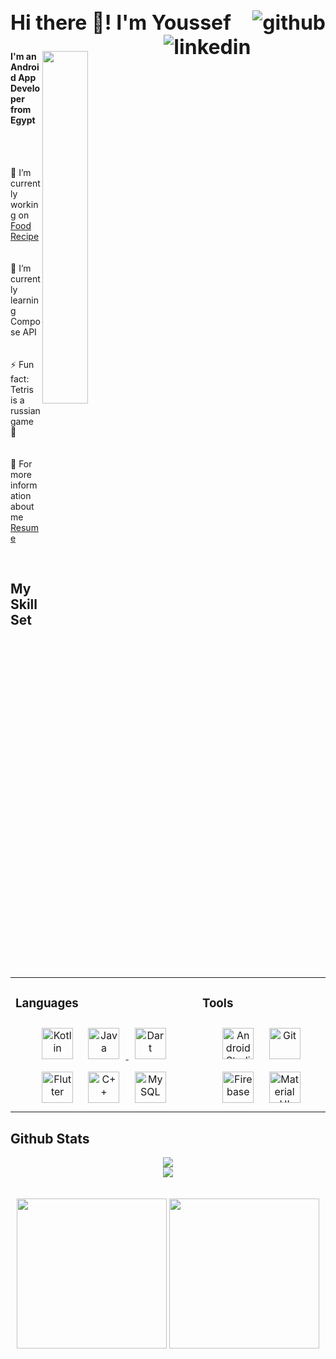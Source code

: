 <h2 align="left" style="font-size: 2rem;">
  Hi there 👋! I'm Youssef 
    <a href="https://github.com/YoussefmSaber" target="_blank">
        <img align="right" src=https://img.shields.io/badge/github-%2324292e.svg?&style=for-the-badge&logo=github&logoColor=white alt=github style="margin-bottom: 5px;" />
    </a>
   <a href="https://linkedin.com/in/youssefmohammedsaber" target="_blank">
        <img align="right" src=https://img.shields.io/badge/linkedin-%231E77B5.svg?&style=for-the-badge&logo=linkedin&logoColor=white alt=linkedin style="margin-bottom: 5px;" />
    </a>  
</h2>

<img align="right" width="38%" src="https://cdn.discordapp.com/attachments/852948638652039200/1307746036701335623/octocat-1730826036673.png?ex=673b6ce7&is=673a1b67&hm=9cf1f290487b4db2ef9d4d68fdf93163c3ea05ccf193d82505fb08e741fe8bd4&"/>

<h4 align="left">I'm an Android App Developer from Egypt</h4>
<br><br>
<p align="left">🔭 I’m currently working on <a href="https://github.com/YoussefmSaber/Food-Recipe">Food Recipe</a><br><br><br>🌱 I’m currently learning Compose API
  <br><br><br>⚡ Fun fact: Tetris is a russian game 👾
  <br><br><br>📃 For more information about me <a href="https://drive.google.com/file/d/1XmIsvzvKlq9AE2bSjUs0ffCr_uAP27qB/view?usp=sharing">Resume</a></p>

<br/>

## My Skill Set  
<table><tr><td valign="top">

### Languages
<div align="center">  
<!-- kotlin icon -->
<a href="https://kotlinlang.org/" target="_blank"><img style="margin: 10px" src="https://profilinator.rishav.dev/skills-assets/kotlinlang-icon.svg" alt="Kotlin" height="50" /></a>
<!-- java icon -->
<a href="https://www.java.com/" target="_blank"><img style="margin: 10px" src="https://profilinator.rishav.dev/skills-assets/java-original-wordmark.svg" alt="Java" height="50" />
<!-- Dart icon -->
<a href="https://dart.dev/" target="_blank"><img style="margin: 10px" src="https://img.uxwing.com/wp-content/themes/uxwing/download/brands-social-media/dart-programming-language-icon.png" alt="Dart" height="50" /></a>
<!-- Flutter icon -->
<a href="https://flutter.dev/" target="_blank"><img style="margin: 10px" src="https://static-00.iconduck.com/assets.00/flutter-icon-413x512-4picx6vy.png" alt="Flutter" height="50" /></a>
<!-- C++ icon -->
<a href="https://www.cplusplus.com/" target="_blank"><img style="margin: 10px" src="https://profilinator.rishav.dev/skills-assets/cplusplus-original.svg" alt="C++" height="50" /></a>
<!-- mySql icon -->
<a href="https://www.mysql.com/" target="_blank"><img style="margin: 10px" src="https://profilinator.rishav.dev/skills-assets/mysql-original-wordmark.svg" alt="MySQL" height="50" /></a>  
</div>

</td><td valign="top">

### Tools  
<div align= "center">
<!-- android studio icon -->
<a href="https://developer.android.com/studio" target="_blank"><img style="margin: 10px" src="https://1.bp.blogspot.com/-LgTa-xDiknI/X4EflN56boI/AAAAAAAAPuk/24YyKnqiGkwRS9-_9suPKkfsAwO4wHYEgCLcBGAsYHQ/s0/image9.png" alt="Android Studio" height="50" /></a>
<!-- github icon -->
<a href="https://github.com/" target="_blank"><img style="margin: 10px" src="https://profilinator.rishav.dev/skills-assets/git-scm-icon.svg" alt="Git" height="50" /></a>
<!-- firebase icon -->
<a href="https://firebase.google.com/" target="_blank"><img style="margin: 10px" src="https://profilinator.rishav.dev/skills-assets/firebase.png" alt="Firebase" height="50" /></a>
 <!-- matrial ui icon -->
<a href="https://mui.com/" target="_blank"><img style="margin: 10px" src="https://profilinator.rishav.dev/skills-assets/mui.png" alt="Material UI" height="50" /> 
<!-- c++ icon -->
</div>

</td></tr></table>  

## Github Stats  
<div align="center">

<img src="https://github-readme-stats.vercel.app/api?username=YoussefmSaber&show_icons=true&theme=vue-dark&count_private=true&hide_border=true"/>

</div>
  <div align="center">
  <img src="https://github-readme-streak-stats.herokuapp.com?user=YoussefmSaber&theme=onedark&hide_border=true&date_format=j%20M%5B%20Y%5D"/>
  </div>
<br>  
<br>  
<div align="center">
  <img src="https://cdn.discordapp.com/attachments/981587143094845490/1074381569604726815/Untitled_video_-_Made_with_Clipchamp.gif"  width="240" height="240"/>
  <img src="https://cdn.discordapp.com/attachments/981587143094845490/1074382109487136829/Untitled_video_-_Made_with_Clipchamp_1.gif" width="240" height="240" />
<div/>

